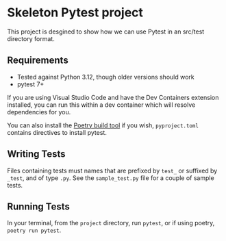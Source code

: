 # Skeleton Pytest project

This project is desgined to show how we can use Pytest in an src/test directory format.

## Requirements

* Tested against Python 3.12, though older versions should work
* pytest 7+

If you are using Visual Studio Code and have the Dev Containers extension installed, you can run this within a dev container which will resolve dependencies for you.

You can also install the [Poetry build tool](https://python-poetry.org/) if you wish, `pyproject.toml` contains directives to install pytest.

## Writing Tests

Files containing tests must names that are prefixed by `test_` or suffixed by `_test`, and of type `.py`. See the `sample_test.py` file for a couple of sample tests.

## Running Tests

In your terminal, from the `project` directory, run `pytest`, or if using poetry, `poetry run pytest`.
